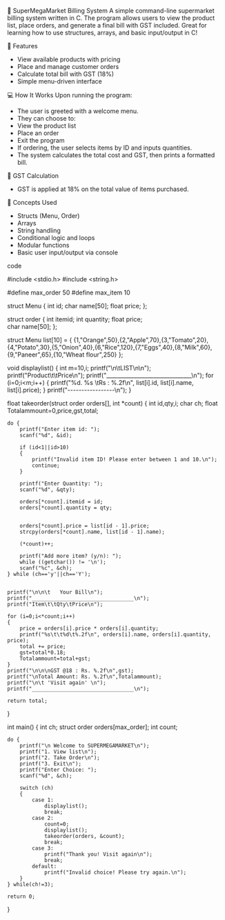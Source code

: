 🛒 SuperMegaMarket Billing System
A simple command-line supermarket billing system written in C. The program allows users to view the product list, place orders, and generate a final bill with GST included. Great for learning how to use structures, arrays, and basic input/output in C!


📌 Features
- View available products with pricing
- Place and manage customer orders
- Calculate total bill with GST (18%)
- Simple menu-driven interface


💻 How It Works
Upon running the program:
- The user is greeted with a welcome menu.
- They can choose to:
- View the product list
- Place an order
- Exit the program
- If ordering, the user selects items by ID and inputs quantities.
- The system calculates the total cost and GST, then prints a formatted bill.


🧮 GST Calculation
- GST is applied at 18% on the total value of items purchased.


🧠 Concepts Used
- Structs (Menu, Order)
- Arrays
- String handling
- Conditional logic and loops
- Modular functions
- Basic user input/output via console



code

#include <stdio.h>
#include <string.h>

#define max_order 50
#define max_item 10

struct Menu {
    int id;
    char name[50];
    float price;
};

struct order {
    int itemid;
    int quantity;
    float price;           
    char name[50];
};


struct Menu list[10] = 
{
    {1,"Orange",50},{2,"Apple",70},{3,"Tomato",20},{4,"Potato",30},{5,"Onion",40},{6,"Rice",120},{7,"Eggs",40},{8,"Milk",60},{9,"Paneer",65},{10,"Wheat flour",250}
};

void displaylist() {
    int m=10,i;
    printf("\n\tLIST\n\n");
    printf("Product\t\tPrice\n");
    printf("_______________________________\n");
    for (i=0;i<m;i++) 
	{
        printf("%d. %s \tRs : %.2f\n", list[i].id, list[i].name, list[i].price);
    }
    printf("-----------------\n");
}

float takeorder(struct order orders[], int *count) 
{
    int id,qty,i;
    char ch;
    float Totalammount=0,price,gst,total;

    do {
        printf("Enter item id: ");
        scanf("%d", &id);

        if (id<1||id>10) 
		{
            printf("Invalid item ID! Please enter between 1 and 10.\n");
            continue;
        }

        printf("Enter Quantity: ");
        scanf("%d", &qty);

        orders[*count].itemid = id;
        orders[*count].quantity = qty;

        
        orders[*count].price = list[id - 1].price;
        strcpy(orders[*count].name, list[id - 1].name);

        (*count)++;

        printf("Add more item? (y/n): ");
        while ((getchar()) != '\n'); 
        scanf("%c", &ch);
    } while (ch=='y'||ch=='Y');

    
    printf("\n\n\t   Your Bill\n");
    printf("_________________________________\n");
    printf("Item\t\tQty\tPrice\n");

    for (i=0;i<*count;i++) 
	{
        price = orders[i].price * orders[i].quantity;
        printf("%s\t\t%d\t%.2f\n", orders[i].name, orders[i].quantity, price);
        total += price;
		gst=total*0.18;
    	Totalammount=total+gst;
    }
	printf("\n\n\nGST @18 : Rs. %.2f\n",gst);
    printf("\nTotal Amount: Rs. %.2f\n",Totalammount);
    printf("\n\t 'Visit again' \n");
    printf("_________________________________\n");
	
    return total;
}

int main() 
{
    int ch;
    struct order orders[max_order];
    int count;

    do {
        printf("\n Welcome to SUPERMEGAMARKET\n");
        printf("1. View list\n");
        printf("2. Take Order\n");
        printf("3. Exit\n");
        printf("Enter Choice: ");
        scanf("%d", &ch);

        switch (ch) 
		{
            case 1:
                displaylist();
                break;
            case 2:
                count=0;
                displaylist();
                takeorder(orders, &count);
                break;
            case 3:
                printf("Thank you! Visit again\n");
                break;
            default:
                printf("Invalid choice! Please try again.\n");
        }
    } while(ch!=3);

    return 0;
}


